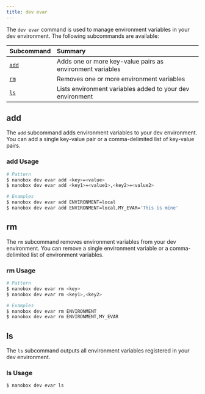 ```yaml
---
title: dev evar
---
```


The `dev evar` command is used to manage environment variables in your dev environment. The following subcommands are available:

| Subcommand    | Summary                                                   |
|:--------------|:----------------------------------------------------------|
| [`add`](#add) | Adds one or more key-value pairs as environment variables |
| [`rm`](#rm)   | Removes one or more environment variables                 |
| [`ls`](#ls)   | Lists environment variables added to your dev environment |

## add
The `add` subcommand adds environment variables to your dev environment. You can add a single key-value pair or a comma-delimited list of key-value pairs.

### add Usage
```bash
# Pattern
$ nanobox dev evar add <key>=<value>
$ nanobox dev evar add <key1>=<value1>,<key2>=<value2>

# Examples
$ nanobox dev evar add ENVIRONMENT=local
$ nanobox dev evar add ENVIRONMENT=local,MY_EVAR='This is mine'
```

## rm
The `rm` subcommand removes environment variables from your dev environment. You can remove a single environment variable or a comma-delimited list of environment variables.

### rm Usage
```bash
# Pattern
$ nanobox dev evar rm <key>
$ nanobox dev evar rm <key1>,<key2>

# Examples
$ nanobox dev evar rm ENVIRONMENT
$ nanobox dev evar rm ENVIRONMENT,MY_EVAR
```

## ls
The `ls` subcommand outputs all environment variables registered in your dev environment.

### ls Usage
```bash
$ nanobox dev evar ls
```
